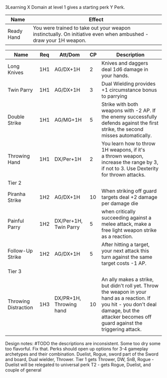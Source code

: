 3Learning X Domain at level 1 gives a starting perk Y Perk.

| **Name**    | **Effect**                                                                                                      |
| ----------- | --------------------------------------------------------------------------------------------------------------- |
| Ready Hand  | You were trained to take out your weapon instinctually. On initiative even when ambushed - draw your 1H weapon. |

| **Name**             | **Req** | Att/Dom                 | **CP** | **Description**                                                                                                                                                                                 |
| -------------------- | ------- | ----------------------- | ------ | ----------------------------------------------------------------------------------------------------------------------------------------------------------------------------------------------- |
| Long Knives          | 1H1     | AG/DX+1H                | 2      | Knives and daggers deal 1d6 damage in your hands.                                                                                                                                               |
| Twin Parry           | 1H1     | AG/DX+1H                | 3      | Dual Wielding provides +1 circumstance bonus to parrying                                                                                                                                        |
| Double Strike        | 1H1     | AG/MG+1H                | 5      | Strike with both weapons with -2 AP. If the enemy successfully defends against the first strike, the second misses automatically.                                                               |
| Throwing Hand        | 1H1     | DX/Per+1H               | 2      | You learn how to throw 1H weapons, if it's a thrown weapon, increase the range by 3, if not to 3. Use Dexterity for thrown attacks.                                                             |
| Tier 2               |         |                         |        |                                                                                                                                                                                                 |
| Piranha Strike       | 1H2     | AG/DX+1H                | 10     | When striking off guard targets deal +2 damage per damage die                                                                                                                                   |
| Painful Parry        | 1H2     | DX/Per+1H, Twin Parry   | 5      | when critically succeeding against a melee attack, make a free light weapon strike as a reaction.                                                                                               |
| Follow-Up Strike     | 1H2     | AG/DX+1H                | 5      | After hitting a target, your next attack this turn against the same target costs -1 AP.                                                                                                         |
| Tier 3               |         |                         |        |                                                                                                                                                                                                 |
| Throwing Distraction | 1H3     | DX/PR+1H, Throwing hand | 10     | An ally makes a strike, but didn't roll yet. Throw the weapon in your hand as a reaction. If you hit - you don't deal damage, but the attacker becomes off guard against the triggering attack. |
|                      |         |                         |        |                                                                                                                                                                                                 |


Design notes:
#TODO the descriptions are inconsistent. Some too dry some too flavorful.  Fix that.
Perks should open up options for 3-4 gameplay archetypes and their combination. Duelist, Rogue, sword part of the Sword and board, Dual wielder, Thrower. 
Tier 1 gets Thrower, DW, SnB, Rogue - Duelist will be relegated to universal perk
T2 - gets Rogue, Duelist, and couple of general